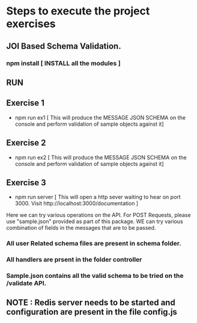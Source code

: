 
# Steps to execute the project exercises
## JOI Based Schema  Validation.

### npm install  [ INSTALL all the modules ]
## RUN
## Exercise 1
 * npm run ex1   [ This will produce the MESSAGE JSON SCHEMA on the console and perform validation of sample objects against it]

## Exercise 2
  * npm run ex2   [ This will produce the MESSAGE JSON SCHEMA on the console and perform validation of sample objects against it]

## Exercise 3
  * npm run server [ This will open a http sever waiting to hear on port 3000. Visit http://localhost:3000/documentation ]

  Here we can try various operations on the API.
  For POST Requests, please use "sample.json" provided as part of this package. WE can try various combination of fields in the messages that are to be passed.


### All user Related schema files are present in schema folder.
### All handlers are prsent in the folder controller

### Sample.json contains all the valid schema to be tried on the /validate API.

## NOTE : Redis server needs to be started and configuration are present in the file config.js
